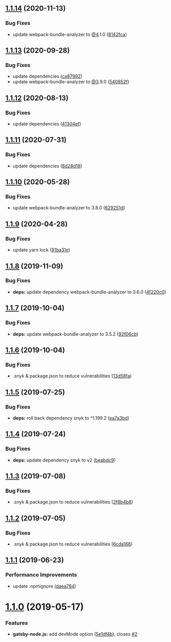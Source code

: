 ## [1.1.14](https://github.com/JimmyBeldone/gatsby-plugin-webpack-bundle-analyser-v2/compare/v1.1.13...v1.1.14) (2020-11-13)


### Bug Fixes

* update webpack-bundle-analyzer to [@4](https://github.com/4).1.0 ([8142fca](https://github.com/JimmyBeldone/gatsby-plugin-webpack-bundle-analyser-v2/commit/8142fca19acb6a0ce7269f3f8499e55dd6160cfe))

## [1.1.13](https://github.com/JimmyBeldone/gatsby-plugin-webpack-bundle-analyser-v2/compare/v1.1.12...v1.1.13) (2020-09-28)


### Bug Fixes

* update dependencies ([ca87992](https://github.com/JimmyBeldone/gatsby-plugin-webpack-bundle-analyser-v2/commit/ca879929e38f92c38fcc09097c71a3a4c172fa64))
* update webpack-bundle-analyzer to [@3](https://github.com/3).9.0 ([540852f](https://github.com/JimmyBeldone/gatsby-plugin-webpack-bundle-analyser-v2/commit/540852f7c57de61e08cc8102318cfd8d4c49277d))

## [1.1.12](https://github.com/JimmyBeldone/gatsby-plugin-webpack-bundle-analyser-v2/compare/v1.1.11...v1.1.12) (2020-08-13)


### Bug Fixes

* update dependencies ([41304ef](https://github.com/JimmyBeldone/gatsby-plugin-webpack-bundle-analyser-v2/commit/41304efc3fa72421465e6f13591720c96ec4ae04))

## [1.1.11](https://github.com/JimmyBeldone/gatsby-plugin-webpack-bundle-analyser-v2/compare/v1.1.10...v1.1.11) (2020-07-31)


### Bug Fixes

* update dependencies ([8d28d18](https://github.com/JimmyBeldone/gatsby-plugin-webpack-bundle-analyser-v2/commit/8d28d1875a14584e2df39fe649f10ca0da4dff2c))

## [1.1.10](https://github.com/JimmyBeldone/gatsby-plugin-webpack-bundle-analyser-v2/compare/v1.1.9...v1.1.10) (2020-05-28)


### Bug Fixes

* update webpack-bundle-analyzer to 3.8.0 ([629251d](https://github.com/JimmyBeldone/gatsby-plugin-webpack-bundle-analyser-v2/commit/629251d9e884265a8ec46eaa45ca07153c038ae8))

## [1.1.9](https://github.com/JimmyBeldone/gatsby-plugin-webpack-bundle-analyser-v2/compare/v1.1.8...v1.1.9) (2020-04-28)


### Bug Fixes

* update yarn lock ([91ba31e](https://github.com/JimmyBeldone/gatsby-plugin-webpack-bundle-analyser-v2/commit/91ba31e1dd7b66423781308d6a4f3a560f151bce))

## [1.1.8](https://github.com/JimmyBeldone/gatsby-plugin-webpack-bundle-analyser-v2/compare/v1.1.7...v1.1.8) (2019-11-09)


### Bug Fixes

* **deps:** update dependency webpack-bundle-analyzer to 3.6.0 ([4f220c0](https://github.com/JimmyBeldone/gatsby-plugin-webpack-bundle-analyser-v2/commit/4f220c0))

## [1.1.7](https://github.com/JimmyBeldone/gatsby-plugin-webpack-bundle-analyser-v2/compare/v1.1.6...v1.1.7) (2019-10-04)


### Bug Fixes

* **deps:** update webpack-bundle-analyzer to 3.5.2 ([92f06cb](https://github.com/JimmyBeldone/gatsby-plugin-webpack-bundle-analyser-v2/commit/92f06cb))

## [1.1.6](https://github.com/JimmyBeldone/gatsby-plugin-webpack-bundle-analyser-v2/compare/v1.1.5...v1.1.6) (2019-10-04)


### Bug Fixes

* .snyk & package.json to reduce vulnerabilities ([13d58fa](https://github.com/JimmyBeldone/gatsby-plugin-webpack-bundle-analyser-v2/commit/13d58fa))

## [1.1.5](https://github.com/JimmyBeldone/gatsby-plugin-webpack-bundle-analyser-v2/compare/v1.1.4...v1.1.5) (2019-07-25)


### Bug Fixes

* **deps:** roll back dependency snyk to ^1.199.2 ([ea7a3bd](https://github.com/JimmyBeldone/gatsby-plugin-webpack-bundle-analyser-v2/commit/ea7a3bd))

## [1.1.4](https://github.com/JimmyBeldone/gatsby-plugin-webpack-bundle-analyser-v2/compare/v1.1.3...v1.1.4) (2019-07-24)


### Bug Fixes

* **deps:** update dependency snyk to v2 ([beabdc9](https://github.com/JimmyBeldone/gatsby-plugin-webpack-bundle-analyser-v2/commit/beabdc9))

## [1.1.3](https://github.com/JimmyBeldone/gatsby-plugin-webpack-bundle-analyser-v2/compare/v1.1.2...v1.1.3) (2019-07-08)


### Bug Fixes

* .snyk & package.json to reduce vulnerabilities ([2f8b4b8](https://github.com/JimmyBeldone/gatsby-plugin-webpack-bundle-analyser-v2/commit/2f8b4b8))

## [1.1.2](https://github.com/JimmyBeldone/gatsby-plugin-webpack-bundle-analyser-v2/compare/v1.1.1...v1.1.2) (2019-07-05)


### Bug Fixes

* .snyk & package.json to reduce vulnerabilities ([6cda166](https://github.com/JimmyBeldone/gatsby-plugin-webpack-bundle-analyser-v2/commit/6cda166))

## [1.1.1](https://github.com/JimmyBeldone/gatsby-plugin-webpack-bundle-analyser-v2/compare/v1.1.0...v1.1.1) (2019-06-23)


### Performance Improvements

* update .npmignore ([daea784](https://github.com/JimmyBeldone/gatsby-plugin-webpack-bundle-analyser-v2/commit/daea784))

# [1.1.0](https://github.com/JimmyBeldone/gatsby-plugin-webpack-bundle-analyser-v2/compare/v1.0.11...v1.1.0) (2019-05-17)


### Features

* **gatsby-node.js:** add devMode option ([5e1df4b](https://github.com/JimmyBeldone/gatsby-plugin-webpack-bundle-analyser-v2/commit/5e1df4b)), closes [#2](https://github.com/JimmyBeldone/gatsby-plugin-webpack-bundle-analyser-v2/issues/2)
